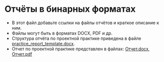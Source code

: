 # Отчёты в бинарных форматах

- В этот файл добавьте ссылки на файлы отчётов и краткое описание к ним.
- Файлы могут быть в форматах DOCX, PDF и др.
- Структура отчёта по проектной практике приведена в файле [practice_report_template.docx](practice_report_template.docx).
- Отчет по проектной практике представлен в файлах: [Отчет.docx](Отчет.docx), [Отчет.pdf](Отчет.pdf)
